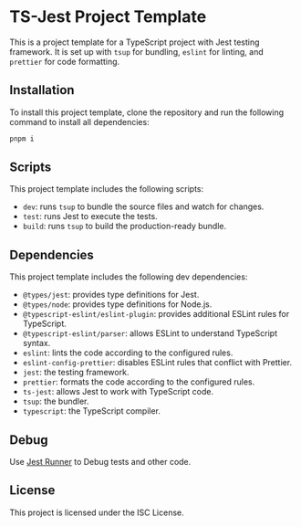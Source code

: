 # TS-Jest Project Template

This is a project template for a TypeScript project with Jest testing framework. It is set up with `tsup` for bundling, `eslint` for linting, and `prettier` for code formatting.

## Installation

To install this project template, clone the repository and run the following command to install all dependencies:

```bash
pnpm i
```

## Scripts

This project template includes the following scripts:

- `dev`: runs `tsup` to bundle the source files and watch for changes.
- `test`: runs Jest to execute the tests.
- `build`: runs `tsup` to build the production-ready bundle.

## Dependencies

This project template includes the following dev dependencies:

- `@types/jest`: provides type definitions for Jest.
- `@types/node`: provides type definitions for Node.js.
- `@typescript-eslint/eslint-plugin`: provides additional ESLint rules for TypeScript.
- `@typescript-eslint/parser`: allows ESLint to understand TypeScript syntax.
- `eslint`: lints the code according to the configured rules.
- `eslint-config-prettier`: disables ESLint rules that conflict with Prettier.
- `jest`: the testing framework.
- `prettier`: formats the code according to the configured rules.
- `ts-jest`: allows Jest to work with TypeScript code.
- `tsup`: the bundler.
- `typescript`: the TypeScript compiler.

## Debug

Use [Jest Runner](https://marketplace.visualstudio.com/items?itemName=firsttris.vscode-jest-runner) to Debug tests and other code.

## License

This project is licensed under the ISC License.
